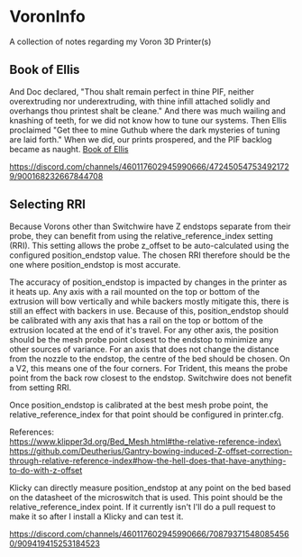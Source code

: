 # VoronInfo
A collection of notes regarding my Voron 3D Printer(s)

## Book of Ellis
And Doc declared, "Thou shalt remain perfect in thine PIF, neither overextruding nor underextruding, with thine infill attached solidly and overhangs thou printest shalt be cleane."  And there was much wailing and knashing of teeth, for we did not know how to tune our systems.  Then Ellis proclaimed "Get thee to mine Guthub where the dark mysteries of tuning are laid forth."  When we did, our prints prospered, and the PIF backlog became as naught. 
[Book of Ellis](https://github.com/AndrewEllis93/Print-Tuning-Guide)

https://discord.com/channels/460117602945990666/472450547534921729/900168232667844708

## Selecting RRI
Because Vorons other than Switchwire have Z endstops separate from their probe, they can benefit from using the relative_reference_index setting (RRI). This setting allows the probe z_offset to be auto-calculated using the configured position_endstop value.  The chosen RRI therefore should be the one where position_endstop is most accurate.

The accuracy of position_endstop is impacted by changes in the printer as it heats up.  Any axis with a rail mounted on the top or bottom of the extrusion will bow vertically and while backers mostly mitigate this, there is still an effect with backers in use.  Because of this, position_endstop should be calibrated with any axis that has a rail on the top or bottom of the extrusion located at the end of it's travel.  For any other axis, the position should be the mesh probe point closest to the endstop to minimize any other sources of variance.  For an axis that does not change the distance from the nozzle to the endstop, the centre of the bed should be chosen.  On a V2, this means one of the four corners.  For Trident, this means the probe point from the back row closest to the endstop.  Switchwire does not benefit from setting RRI.

Once position_endstop is calibrated at the best mesh probe point, the relative_reference_index for that point should be configured in printer.cfg.

References:\
https://www.klipper3d.org/Bed_Mesh.html#the-relative-reference-index\
https://github.com/Deutherius/Gantry-bowing-induced-Z-offset-correction-through-relative-reference-index#how-the-hell-does-that-have-anything-to-do-with-z-offset

Klicky can directly measure position_endstop at any point on the bed based on the datasheet of the microswitch that is used.  This point should be the relative_reference_index point.  If it currently isn't I'll do a pull request to make it so after I install a Klicky and can test it.

https://discord.com/channels/460117602945990666/708793715480854560/909419415253184523
